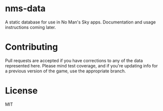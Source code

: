nms-data
========
A static database for use in No Man's Sky apps. Documentation and usage instructions coming later.

Contributing
============
Pull requests are accepted if you have corrections to any of the data represented here. Please mind
test coverage, and if you're updating info for a previous version of the game, use the appropriate branch.

License
=======
MIT
